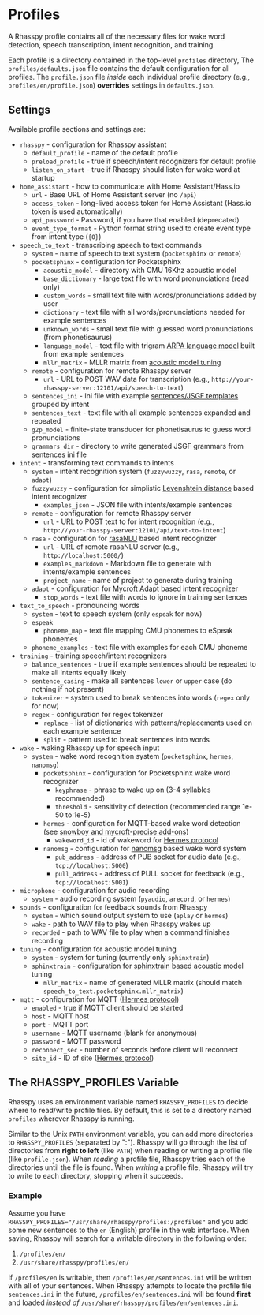 Profiles
==========

A Rhasspy profile contains all of the necessary files for wake word detection,
speech transcription, intent recognition, and training.

Each profile is a directory contained in the top-level `profiles` directory, The
`profiles/defaults.json` file contains the default configuration for all
profiles. The `profile.json` file *inside* each individual profile directory
(e.g., `profiles/en/profile.json`) **overrides** settings in `defaults.json`.

Settings
----------

Available profile sections and settings are:

* `rhasspy` - configuration for Rhasspy assistant
  * `default_profile` - name of the default profile
  * `preload_profile` - true if speech/intent recognizers for default profile
  * `listen_on_start` - true if Rhasspy should listen for wake word at startup
* `home_assistant` - how to communicate with Home Assistant/Hass.io
  * `url` - Base URL of Home Assistant server (no `/api`)
  * `access_token` -  long-lived access token for Home Assistant (Hass.io token is used automatically)
  * `api_password` - Password, if you have that enabled (deprecated)
  * `event_type_format` - Python format string used to create event type from intent type (`{0}`)
* `speech_to_text` - transcribing speech to text commands
  * `system` - name of speech to text system (`pocketsphinx` or `remote`)
  * `pocketsphinx` - configuration for Pocketsphinx
    * `acoustic_model` - directory with CMU 16Khz acoustic model
    * `base_dictionary` - large text file with word pronunciations (read only)
    * `custom_words` - small text file with words/pronunciations added by user
    * `dictionary` - text file with all words/pronunciations needed for example sentences
    * `unknown_words` - small text file with guessed word pronunciations (from phonetisaurus)
    * `language_model` - text file with trigram [ARPA language model](https://cmusphinx.github.io/wiki/arpaformat/) built from example sentences
    * `mllr_matrix` - MLLR matrix from [acoustic model tuning](https://cmusphinx.github.io/wiki/tutorialtuning/) 
  * `remote` - configuration for remote Rhasspy server
    * `url` - URL to POST WAV data for transcription (e.g., `http://your-rhasspy-server:12101/api/speech-to-text`)
  * `sentences_ini` - Ini file with example [sentences/JSGF templates](sentences.md) grouped by intent
  * `sentences_text` - text file with all example sentences expanded and repeated
  * `g2p_model` - finite-state transducer for phonetisaurus to guess word pronunciations
  * `grammars_dir` - directory to write generated JSGF grammars from sentences ini file
* `intent` - transforming text commands to intents
  * `system` - intent recognition system (`fuzzywuzzy`, `rasa`, `remote`, or `adapt`)
  * `fuzzywuzzy` - configuration for simplistic [Levenshtein distance](https://en.wikipedia.org/wiki/Levenshtein_distance) based intent recognizer
    * `examples_json` - JSON file with intents/example sentences
  * `remote` - configuration for remote Rhasspy server
    * `url` - URL to POST text to for intent recognition (e.g., `http://your-rhasspy-server:12101/api/text-to-intent`)
  * `rasa` - configuration for [rasaNLU](https://rasa.com/) based intent recognizer
    * `url` - URL of remote rasaNLU server (e.g., `http://localhost:5000/`)
    * `examples_markdown` - Markdown file to generate with intents/example sentences
    * `project_name` - name of project to generate during training
  * `adapt` - configuration for [Mycroft Adapt](https://github.com/MycroftAI/adapt) based intent recognizer
    * `stop_words` - text file with words to ignore in training sentences
* `text_to_speech` - pronouncing words
  * `system` - text to speech system (only `espeak` for now)
  * `espeak`
    * `phoneme_map` - text file mapping CMU phonemes to eSpeak phonemes
  * `phoneme_examples` - text file with examples for each CMU phoneme
* `training` - training speech/intent recognizers
  * `balance_sentences` - true if example sentences should be repeated to make all intents equally likely
  * `sentence_casing` - make all sentences `lower` or `upper` case (do nothing if not present)
  * `tokenizer` - system used to break sentences into words (`regex` only for now)
  * `regex` - configuration for regex tokenizer
    * `replace` - list of dictionaries with patterns/replacements used on each example sentence
    * `split` - pattern used to break sentences into words
* `wake` - waking Rhasspy up for speech input
  * `system` - wake word recognition system (`pocketsphinx`, `hermes`, `nanomsg`)
    * `pocketsphinx` - configuration for Pocketsphinx wake word recognizer
      * `keyphrase` - phrase to wake up on (3-4 syllables recommended)
      * `threshold` - sensitivity of detection (recommended range 1e-50 to 1e-5)
    * `hermes` - configuration for MQTT-based wake word detection (see [snowboy and mycroft-precise add-ons](https://github.com/synesthesiam/hassio-addons))
      * `wakeword_id` - id of wakeword for [Hermes protocol](https://docs.snips.ai/ressources/hermes-protocol)
    * `nanomsg` - configuration for [nanomsg](https://nanomsg.org/) based wake word system
      * `pub_address` - address of PUB socket for audio data (e.g., `tcp://localhost:5000`)
      * `pull_address` - address of PULL socket for feedback (e.g., `tcp://localhost:5001`)
* `microphone` - configuration for audio recording
  * `system` - audio recording system (`pyaudio`, `arecord`, or `hermes`)
* `sounds` - configuration for feedback sounds from Rhasspy
  * `system` - which sound output system to use (`aplay` or `hermes`)
  * `wake` - path to WAV file to play when Rhasspy wakes up
  * `recorded` - path to WAV file to play when a command finishes recording
* `tuning` - configuration for acoustic model tuning
  * `system` - system for tuning (currently only `sphinxtrain`)
  * `sphinxtrain` - configuration for [sphinxtrain](https://github.com/cmusphinx/sphinxtrain) based acoustic model tuning
    * `mllr_matrix` - name of generated MLLR matrix (should match `speech_to_text.pocketsphinx.mllr_matrix`)
* `mqtt` - configuration for MQTT ([Hermes protocol](https://docs.snips.ai/ressources/hermes-protocol))
  * `enabled` - true if MQTT client should be started
  * `host` - MQTT host
  * `port` - MQTT port
  * `username` - MQTT username (blank for anonymous)
  * `password` - MQTT password
  * `reconnect_sec` - number of seconds before client will reconnect
  * `site_id` - ID of site ([Hermes protocol](https://docs.snips.ai/ressources/hermes-protocol))

The RHASSPY_PROFILES Variable
-----------------------------

Rhasspy uses an environment variable named `RHASSPY_PROFILES` to decide where to read/write profile files. By default, this is set to a directory named `profiles` wherever Rhasspy is running.

Similar to the Unix `PATH` environment variable, you can add more directories to `RHASSPY_PROFILES` (separated by ":"). Rhasspy will go through the list of directories from **right to left** (like `PATH`) when reading or writing a profile file (like `profile.json`). When *reading* a profile file, Rhasspy tries each of the directories until the file is found. When *writing* a profile file, Rhasspy will try to write to each directory, stopping when it succeeds.

### Example

Assume you have `RHASSPY_PROFILES="/usr/share/rhasspy/profiles:/profiles"` and you add some new sentences to the `en` (English) profile in the web interface. When saving, Rhasspy will search for a writable directory in the following order:

1. `/profiles/en/`
2. `/usr/share/rhasspy/profiles/en/`

If `/profiles/en` is writable, then `/profiles/en/sentences.ini` will be written with all of your sentences. When Rhasspy attempts to locate the profile file `sentences.ini` in the future, `/profiles/en/sentences.ini` will be found **first** and loaded *instead of* `/usr/share/rhasspy/profiles/en/sentences.ini`.
